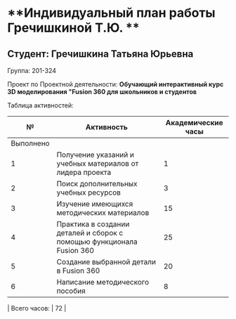 # **Индивидуальный план работы Гречишкиной Т.Ю. **

Студент: Гречишкина Татьяна Юрьевна
-
Группа: 201-324

Проект по Проектной деятельности: **Обучающий интерактивный курс 3D моделирования "Fusion 360 для школьников и студентов**

Таблица активностей:

| № | Активность | Академические часы |
| --- | --- | --- |
| Выполнено |
| 1 | Получение указаний и учебных материалов от лидера проекта | 1 |
| 2 | Поиск дополнительных учебных ресурсов | 3 |
| 3 | Изучение имеющихся методических материалов | 15 |
| 4 | Практика в создании деталей и сборок с помощью функционала Fusion 360 | 25 |
| 5 | Создание выбранной детали в Fusion 360 | 20 |
| 6 | Написание методического пособия | 8 |


| Всего часов: | 72 |
